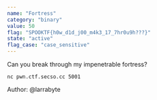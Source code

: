 ```yaml
---
name: "Fortress"
category: "binary"
value: 50
flag: "SPOOKTF{h0w_d1d_j00_m4k3_17_7hr0u9h???}"
state: "active"
flag_case: "case_sensitive"
---
```


Can you break through my impenetrable fortress?

`nc pwn.ctf.secso.cc 5001`

Author: @larrabyte
